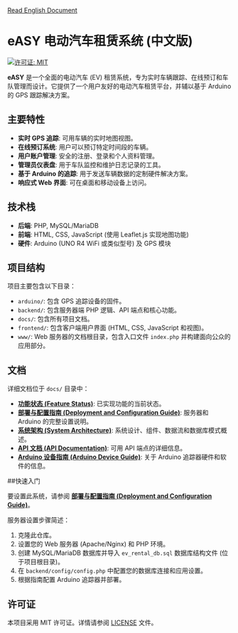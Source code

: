 [Read English Document](README.md)

# eASY 电动汽车租赁系统 (中文版)

[![许可证: MIT](https://img.shields.io/badge/License-MIT-yellow.svg)](https://opensource.org/licenses/MIT)

**eASY** 是一个全面的电动汽车 (EV) 租赁系统，专为实时车辆跟踪、在线预订和车队管理而设计。它提供了一个用户友好的电动汽车租赁平台，并辅以基于 Arduino 的 GPS 跟踪解决方案。

## 主要特性

*   **实时 GPS 追踪**: 可用车辆的实时地图视图。
*   **在线预订系统**: 用户可以预订特定时间段的车辆。
*   **用户账户管理**: 安全的注册、登录和个人资料管理。
*   **管理员仪表盘**: 用于车队监控和维护日志记录的工具。
*   **基于 Arduino 的追踪**: 用于发送车辆数据的定制硬件解决方案。
*   **响应式 Web 界面**: 可在桌面和移动设备上访问。

## 技术栈

*   **后端**: PHP, MySQL/MariaDB
*   **前端**: HTML, CSS, JavaScript (使用 Leaflet.js 实现地图功能)
*   **硬件**: Arduino (UNO R4 WiFi 或类似型号) 及 GPS 模块

## 项目结构

项目主要包含以下目录：

*   `arduino/`: 包含 GPS 追踪设备的固件。
*   `backend/`: 包含服务器端 PHP 逻辑、API 端点和核心功能。
*   `docs/`: 包含所有项目文档。
*   `frontend/`: 包含客户端用户界面 (HTML, CSS, JavaScript 和视图)。
*   `www/`: Web 服务器的文档根目录，包含入口文件 `index.php` 并构建面向公众的应用部分。

## 文档

详细文档位于 `docs/` 目录中：

*   **[功能状态 (Feature Status)](docs/feature-status.md)**: 已实现功能的当前状态。
*   **[部署与配置指南 (Deployment and Configuration Guide)](docs/DeploymentGuide.md)**: 服务器和 Arduino 的完整设置说明。
*   **[系统架构 (System Architecture)](docs/system-architecture.md)**: 系统设计、组件、数据流和数据库模式概述。
*   **[API 文档 (API Documentation)](docs/api-documentation.md)**: 可用 API 端点的详细信息。
*   **[Arduino 设备指南 (Arduino Device Guide)](docs/ArduinoDeviceGuide.md)**: 关于 Arduino 追踪器硬件和软件的信息。

##快速入门

要设置此系统，请参阅 **[部署与配置指南 (Deployment and Configuration Guide)](docs/DeploymentGuide.md)**。

服务器设置步骤简述：
1.  克隆此仓库。
2.  设置您的 Web 服务器 (Apache/Nginx) 和 PHP 环境。
3.  创建 MySQL/MariaDB 数据库并导入 `ev_rental_db.sql` 数据库结构文件 (位于项目根目录)。
4.  在 `backend/config/config.php` 中配置您的数据库连接和应用设置。
5.  根据指南配置 Arduino 追踪器并部署。

## 许可证

本项目采用 MIT 许可证。详情请参阅 [LICENSE](LICENSE) 文件。 